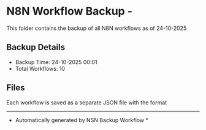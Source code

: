 # N8N Workflow Backup - 
This folder contains the backup of all N8N workflows as of 24-10-2025

## Backup Details
- Backup Time: 24-10-2025 00:01
- Total Workflows: 10

## Files
Each workflow is saved as a separate JSON file with the format

-----------
* Automatically generated by NSN Backup Workflow *